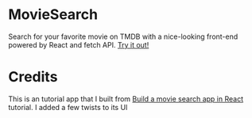 # MovieSearch

Search for your favorite movie on TMDB with a nice-looking front-end powered by React and fetch API. [Try it out!](https://codesandbox.io/s/github/zhengj2/MovieSearch)

# Credits

This is an tutorial app that I built from [Build a movie search app in React](https://scrimba.com/course/greactmovie) tutorial. I added a few twists to its UI
